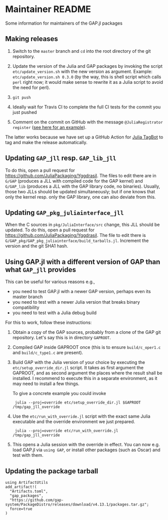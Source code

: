 # Maintainer README

Some information for maintainers of the GAP.jl packages


## Making releases

1. Switch to the `master` branch and `cd` into the root directory of the git repository.

2. Update the version of the Julia and GAP packages by invoking the script
   `etc/update_version.sh` with the new version as argument. Example:
   `etc/update_version.sh 0.3.0` (by the way, this is shell script which calls
   `perl` right now; it would make sense to rewrite it as a Julia script to avoid
   the need for perl).

3. `git push`

4. Ideally wait for Travis CI to complete the full CI tests for the commit
   you just pushed

5. Comment on the commit on GitHub with the message `@JuliaRegistrator
   register` ([see here for an example](https://github.com/oscar-system/GAP.jl/commit/159c6fd580e9d9cfbc1877a0856c4a5f9ecaba4d)).

The latter works because we have set up a GitHub Action for
[Julia TagBot](https://github.com/marketplace/actions/julia-tagbot) to tag and
make the release automatically.


## Updating `GAP_jll` resp. `GAP_lib_jll`

To do this, open a pull request for <https://github.com/JuliaPackaging/Yggdrasil>.
The files to edit there are in `G/GAP` (produces a JLL with compiled code for
the GAP kernel) and `G/GAP_lib` (produces a JLL with the GAP library code, no
binaries). Usually, those two JLLs should be updated simultaneously; but if
one knows that only the kernel resp. only the GAP library, one can also
deviate from this.


## Updating `GAP_pkg_juliainterface_jll`

When the C sources in `pkg/JuliaInterface/src` change, this JLL should be updated.
To do this, open a pull request for <https://github.com/JuliaPackaging/Yggdrasil>.
The file to edit there is `G/GAP_pkg/GAP_pkg_juliainterface/build_tarballs.jl`.
Increment the version and the git SHA1 hash.


## Using GAP.jl with a different version of GAP than what `GAP_jll` provides

This can be useful for various reasons e.g.,

- you need to test GAP.jl with a newer GAP version, perhaps even its master branch
- you need to test with a newer Julia version that breaks binary compatibility
- you need to test with a Julia debug build

For this to work, follow these instructions:

1. Obtain a copy of the GAP sources, probably from a clone of the GAP git repository.
   Let's say this is in directory `GAPROOT`.

2. Compiled GAP inside GAPROOT once (this is to ensure `build/c_oper1.c` and
  `build/c_type1.c` are present).

3. Build GAP with the Julia version of your choice by executing the `etc/setup_override_dir.jl`
   script. It takes as first argument the GAPROOT, and as second argument the places where
   the result shall be installed. I recommend to execute this in a separate
   environment, as it may need to install a few things.

   To give a concrete example you could invoke

        julia --proj=override etc/setup_override_dir.jl $GAPROOT /tmp/gap_jll_override

4. Use the `etc/run_with_override.jl` script with the exact same Julia executable
   and the override environment we just prepared.

        julia --proj=override etc/run_with_override.jl /tmp/gap_jll_override

5. This opens a Julia session with the override in effect. You can now e.g. load GAP.jl
   via `using GAP`, or install other packages (such as Oscar) and test with them.

## Updating the package tarball

```
using ArtifactUtils
add_artifact!(
  "Artifacts.toml",
  "gap_packages",
  "https://github.com/gap-system/PackageDistro/releases/download/v4.13.1/packages.tar.gz";
  force=true
)
```
